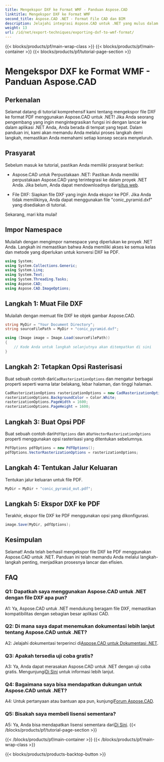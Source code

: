 ```yaml
---
title: Mengekspor DXF ke Format WMF - Panduan Aspose.CAD
linktitle: Mengekspor DXF ke Format WMF
second_title: Aspose.CAD .NET - Format File CAD dan BIM
description: Jelajahi integrasi Aspose.CAD untuk .NET yang mulus dalam panduan langkah demi langkah ini untuk mengekspor file DXF ke PDF dengan mudah.
weight: 13
url: /id/net/export-techniques/exporting-dxf-to-wmf-format/
---
```


{{< blocks/products/pf/main-wrap-class >}}
{{< blocks/products/pf/main-container >}}
{{< blocks/products/pf/tutorial-page-section >}}

# Mengekspor DXF ke Format WMF - Panduan Aspose.CAD

## Perkenalan

Selamat datang di tutorial komprehensif kami tentang mengekspor file DXF ke format PDF menggunakan Aspose.CAD untuk .NET! Jika Anda seorang pengembang yang ingin mengintegrasikan fungsi ini dengan lancar ke dalam aplikasi .NET Anda, Anda berada di tempat yang tepat. Dalam panduan ini, kami akan memandu Anda melalui proses langkah demi langkah, memastikan Anda memahami setiap konsep secara menyeluruh.

## Prasyarat

Sebelum masuk ke tutorial, pastikan Anda memiliki prasyarat berikut:

-  Aspose.CAD untuk Perpustakaan .NET: Pastikan Anda memiliki perpustakaan Aspose.CAD yang terintegrasi ke dalam proyek .NET Anda. Jika belum, Anda dapat mendownloadnya dari[situs web](https://releases.aspose.com/cad/net/).

- File DXF: Siapkan file DXF yang ingin Anda ekspor ke PDF. Jika Anda tidak memilikinya, Anda dapat menggunakan file "conic_pyramid.dxf" yang disediakan di tutorial.

Sekarang, mari kita mulai!

## Impor Namespace

Mulailah dengan mengimpor namespace yang diperlukan ke proyek .NET Anda. Langkah ini memastikan bahwa Anda memiliki akses ke semua kelas dan metode yang diperlukan untuk konversi DXF ke PDF.

```csharp
using System;
using System.Collections.Generic;
using System.Linq;
using System.Text;
using System.Threading.Tasks;
using Aspose.CAD;
using Aspose.CAD.ImageOptions;
```

## Langkah 1: Muat File DXF

Mulailah dengan memuat file DXF ke objek gambar Aspose.CAD.

```csharp
string MyDir = "Your Document Directory";
string sourceFilePath = MyDir + "conic_pyramid.dxf";

using (Image image = Image.Load(sourceFilePath))
{
    // Kode Anda untuk langkah selanjutnya akan ditempatkan di sini
}
```

## Langkah 2: Tetapkan Opsi Rasterisasi

 Buat sebuah contoh dari`CadRasterizationOptions` dan mengatur berbagai properti seperti warna latar belakang, lebar halaman, dan tinggi halaman.

```csharp
CadRasterizationOptions rasterizationOptions = new CadRasterizationOptions();
rasterizationOptions.BackgroundColor = Color.White;
rasterizationOptions.PageWidth = 1600;
rasterizationOptions.PageHeight = 1600;
```

## Langkah 3: Buat Opsi PDF

 Buat sebuah contoh dari`PdfOptions` dan atur`VectorRasterizationOptions` properti menggunakan opsi rasterisasi yang ditentukan sebelumnya.

```csharp
PdfOptions pdfOptions = new PdfOptions();
pdfOptions.VectorRasterizationOptions = rasterizationOptions;
```

## Langkah 4: Tentukan Jalur Keluaran

Tentukan jalur keluaran untuk file PDF.

```csharp
MyDir = MyDir + "conic_pyramid_out.pdf";
```

## Langkah 5: Ekspor DXF ke PDF

Terakhir, ekspor file DXF ke PDF menggunakan opsi yang dikonfigurasi.

```csharp
image.Save(MyDir, pdfOptions);
```

## Kesimpulan

Selamat! Anda telah berhasil mengekspor file DXF ke PDF menggunakan Aspose.CAD untuk .NET. Panduan ini telah memandu Anda melalui langkah-langkah penting, menjadikan prosesnya lancar dan efisien.

## FAQ

### Q1: Dapatkah saya menggunakan Aspose.CAD untuk .NET dengan file DXF apa pun?

A1: Ya, Aspose.CAD untuk .NET mendukung beragam file DXF, memastikan kompatibilitas dengan sebagian besar aplikasi CAD.

### Q2: Di mana saya dapat menemukan dokumentasi lebih lanjut tentang Aspose.CAD untuk .NET?

 A2: Jelajahi dokumentasi terperinci di[Aspose.CAD untuk Dokumentasi .NET](https://reference.aspose.com/cad/net/).

### Q3: Apakah tersedia uji coba gratis?

 A3: Ya, Anda dapat merasakan Aspose.CAD untuk .NET dengan uji coba gratis. Mengunjungi[Di Sini](https://releases.aspose.com/) untuk informasi lebih lanjut.

### Q4: Bagaimana saya bisa mendapatkan dukungan untuk Aspose.CAD untuk .NET?

A4: Untuk pertanyaan atau bantuan apa pun, kunjungi[Forum Aspose.CAD](https://forum.aspose.com/c/cad/19).

### Q5: Bisakah saya membeli lisensi sementara?

 A5: Ya, Anda bisa mendapatkan lisensi sementara dari[Di Sini](https://purchase.aspose.com/temporary-license/).
{{< /blocks/products/pf/tutorial-page-section >}}

{{< /blocks/products/pf/main-container >}}
{{< /blocks/products/pf/main-wrap-class >}}

{{< blocks/products/products-backtop-button >}}
